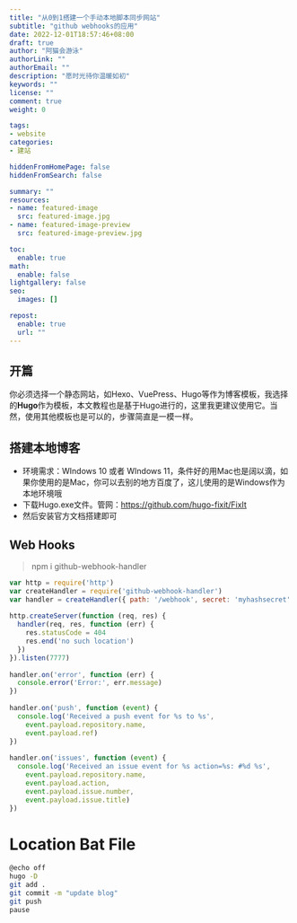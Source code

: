 ```yaml
---
title: "从0到1搭建一个手动本地脚本同步网站"
subtitle: "github webhooks的应用"
date: 2022-12-01T18:57:46+08:00
draft: true
author: "阿猫会游泳"
authorLink: ""
authorEmail: ""
description: "愿时光待你温暖如初"
keywords: ""
license: ""
comment: true
weight: 0

tags:
- website
categories:
- 建站

hiddenFromHomePage: false
hiddenFromSearch: false

summary: ""
resources:
- name: featured-image
  src: featured-image.jpg
- name: featured-image-preview
  src: featured-image-preview.jpg

toc:
  enable: true
math:
  enable: false
lightgallery: false
seo:
  images: []

repost:
  enable: true
  url: ""
---
```


## 开篇

你必须选择一个静态网站，如Hexo、VuePress、Hugo等作为博客模板，我选择的**Hugo**作为模板，本文教程也是基于Hugo进行的，这里我更建议使用它。当然，使用其他模板也是可以的，步骤简直是一模一样。

## 搭建本地博客

- 环境需求：WIndows 10 或者 WIndows 11，条件好的用Mac也是阔以滴，如果你使用的是Mac，你可以去别的地方百度了，这儿使用的是Windows作为本地环境哦
- 下载Hugo.exe文件。管网：https://github.com/hugo-fixit/FixIt
- 然后安装官方文档搭建即可

## Web Hooks

>  npm i github-webhook-handler

```js
var http = require('http')
var createHandler = require('github-webhook-handler')
var handler = createHandler({ path: '/webhook', secret: 'myhashsecret' })
 
http.createServer(function (req, res) {
  handler(req, res, function (err) {
    res.statusCode = 404
    res.end('no such location')
  })
}).listen(7777)
 
handler.on('error', function (err) {
  console.error('Error:', err.message)
})
 
handler.on('push', function (event) {
  console.log('Received a push event for %s to %s',
    event.payload.repository.name,
    event.payload.ref)
})
 
handler.on('issues', function (event) {
  console.log('Received an issue event for %s action=%s: #%d %s',
    event.payload.repository.name,
    event.payload.action,
    event.payload.issue.number,
    event.payload.issue.title)
})
```

# Location Bat File

```bash
@echo off 
hugo -D
git add .
git commit -m "update blog"
git push
pause 
```

